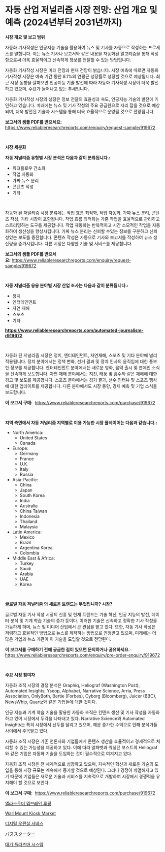 <p><h1>자동 산업 저널리즘 시장 전망: 산업 개요 및 예측 (2024년부터 2031년까지)</h1></p><p><strong>시장 개요 및 보고 범위</strong></p>
<p><p>자동화 기사작성은 인공지능 기술을 활용하여 뉴스 및 기사를 자동으로 작성하는 프로세스를 말합니다. 이는 뉴스 기사나 보고서와 같은 내용을 자동화된 알고리즘을 통해 작성함으로써 더욱 효율적이고 신속하게 정보를 전달할 수 있는 방법입니다.</p><p>자동화 기사작성 시장은 미래 전망과 현재 전망이 밝습니다. 시장 예측에 따르면 자동화 기사작성 시장은 예측 기간 동안 8.1%의 연평균 성장률로 성장할 것으로 예상됩니다. 최근 시장 동향을 살펴보면 인공지능 기술 발전에 따라 자동화 기사작성 시장이 더욱 발전하고 있으며, 수요가 늘어나고 있는 추세입니다.</p><p>자동화 기사작성 시장의 성장은 정보 전달의 효율성과 속도, 인공지능 기술의 발전에 기인하고 있습니다. 미래에는 뉴스 및 기사 작성의 주요 공급원으로 자리 잡을 것으로 예상되며, 더욱 발전된 기술과 시스템을 통해 더욱 효율적으로 운영될 것으로 전망됩니다.</p></p>
<p><strong>보고서의 샘플 PDF를 받으세요:</strong> <a href="https://www.reliableresearchreports.com/enquiry/request-sample/919672">https://www.reliableresearchreports.com/enquiry/request-sample/919672</a></p>
<p>&nbsp;</p>
<p><strong>시장 세분화</strong></p>
<p><strong>자동 저널리즘 유형별 시장 분석은 다음과 같이 분류됩니다.:</strong></p>
<p><ul><li>워크플로우 간소화</li><li>작업 자동화</li><li>가짜 뉴스 분리</li><li>콘텐츠 작성</li><li>기타</li></ul></p>
<p>&nbsp;</p>
<p><p>자동화 된 저널리즘 시장 분류에는 작업 흐름 최적화, 작업 자동화, 가짜 뉴스 분리, 콘텐츠 작성, 기타 시장이 포함됩니다. 작업 흐름 최적화는 기존 작업을 효율적으로 관리하고 스트리밍하는 도구를 제공합니다. 작업 자동화는 반복적이고 시간 소모적인 작업을 자동화하여 생산성을 향상시킵니다. 가짜 뉴스 분리는 신뢰할 수있는 정보를 구분하고 신뢰성있는 보도를 증진합니다. 콘텐츠 작성은 자동으로 기사와 보고서를 작성하여 뉴스 생산량을 증가시킵니다. 다른 시장은 다양한 기술 및 서비스를 제공합니다.</p></p>
<p><strong>보고서의 샘플 PDF를 받으세요:</strong>&nbsp;<a href="https://www.reliableresearchreports.com/enquiry/request-sample/919672">https://www.reliableresearchreports.com/enquiry/request-sample/919672</a></p>
<p>&nbsp;</p>
<p><strong> 자동 저널리즘 응용 분야별 시장 산업 조사는 다음과 같이 분류됩니다.:</strong></p>
<p><ul><li>정치</li><li>엔터테인먼트</li><li>자연 재해</li><li>스포츠</li><li>기타</li></ul></p>
<p><strong><a href="https://www.reliableresearchreports.com/automated-journalism-r919672">https://www.reliableresearchreports.com/automated-journalism-r919672</a></strong></p>
<p>&nbsp;</p>
<p><p>자동화 된 저널리즘 시장은 정치, 엔터테인먼트, 자연재해, 스포츠 및 기타 분야에 널리 적용됩니다. 정치 분야에서는 정책 변화, 선거 결과 및 정치 인사의 움직임에 대한 풍부한 정보를 제공합니다. 엔터테인먼트 분야에서는 새로운 영화, 음악 출시 및 연예인 소식을 신속하게 보도합니다. 자연 재해 분야에서는 지진, 태풍 및 홍수와 같은 재해에 대한 경고 및 보도를 제공합니다. 스포츠 분야에서는 경기 결과, 선수 인터뷰 및 스포츠 행사에 대한 업데이트를 제공합니다. 다른 분야에서도 시장 동향, 경제 예측 및 기업 소식을 보도합니다.</p></p>
<p><strong>이 보고서 구매:</strong>&nbsp; <a href="https://www.reliableresearchreports.com/purchase/919672">https://www.reliableresearchreports.com/purchase/919672</a></p>
<p>&nbsp;</p>
<p><strong>지역 측면에서 자동 저널리즘 지역별로 이용 가능한 시장 플레이어는 다음과 같습니다.:</strong></p>
<p><ul>
    <li>
        North America:
        <ul>
            <li>United States</li>
            <li>Canada</li>
        </ul>
    </li>
    <li>
        Europe:
        <ul>
            <li>Germany</li>
            <li>France</li>
            <li>U.K.</li>
            <li>Italy</li>
            <li>Russia</li>
        </ul>
    </li>
    <li>
        Asia-Pacific:
        <ul>
            <li>China</li>
            <li>Japan</li>
            <li>South Korea</li>
            <li>India</li>
            <li>Australia</li>
            <li>China Taiwan</li>
            <li>Indonesia</li>
            <li>Thailand</li>
            <li>Malaysia</li>
        </ul>
    </li>
    <li>
        Latin America:
        <ul>
            <li>Mexico</li>
            <li>Brazil</li>
            <li>Argentina Korea</li>
            <li>Colombia</li>
        </ul>
    </li>
    <li>
        Middle East & Africa:
        <ul>
            <li>Turkey</li>
            <li>Saudi</li>
            <li>Arabia</li>
            <li>UAE</li>
            <li>Korea</li>
        </ul>
    </li>
    </ul></p>
<p>&nbsp;</p>
<p><strong>글로벌 자동 저널리즘 의 새로운 트렌드는 무엇입니까? 시장?</strong></p>
<p><p>글로벌 자동 기사 작성 시장의 신흥 및 현재 트렌드는 기술 혁신, 인공 지능의 발전, 데이터 분석 및 기계 학습 기술의 증가 등이다. 이러한 기술은 신속하고 정확한 기사 작성을 가능하게 하며, 뉴스 및 미디어 산업에서 큰 관심을 받고 있다. 또한, 자동 기사 작성은 저렴하고 효율적인 방법으로 뉴스를 제작하는 방법으로 인정받고 있으며, 미래에는 더 많은 기업과 뉴스 기관이 이 기술을 도입할 것으로 전망된다.</p></p>
<p><strong>이 보고서를 구매하기 전에 궁금한 점이 있으면 문의하거나 공유하세요.</strong>- <a href="https://www.reliableresearchreports.com/enquiry/pre-order-enquiry/919672">https://www.reliableresearchreports.com/enquiry/pre-order-enquiry/919672</a></p>
<p>&nbsp;</p>
<p><strong>주요 시장 참여자</strong></p>
<p><p>자동화 조직 시장의 경쟁 분석은 Graphiq, Heliograf (Washington Post), Automated Insights, Yseop, Alphabet, Narrative Science, Arria, Press Association, OnlyBoth, Bertie (Forbes), Cyborg (Bloomberg), Juicer (BBC), NewsWhip, Quartz와 같은 기업들에 대한 것이다. </p><p>인공 지능과 기계 학습 기술을 활용한 자동화 조직은 컨텐츠 생산 및 기사 작성을 자동화하고 있어 시장에서 두각을 나타내고 있다. Narrative Science와 Automated Insights는 특히 시장에서 선두를 달리고 있으며, 해운 증가한 수익으로 인해 분석가들 사이에서 주목받고 있다. </p><p>자동화 조직 시장은 기존 언론사와 기업들에게 콘텐츠 생산을 효율적이고 경제적으로 처리할 수 있는 가능성을 제공하고 있다. 이에 따라 알파벳과 워싱턴 포스트의 Heliograf와 같은 기업은 자동화 기술을 도입하는 것이 필수적으로 여겨지고 있다. </p><p>자동화 조직 시장은 전 세계적으로 성장하고 있으며, 지속적인 혁신과 새로운 기술의 도입을 통해 시장 규모는 계속해서 증가할 것으로 예상된다. 그러나 경쟁이 치열해지고 있기 때문에 기업들은 새로운 기술과 서비스를 지속적으로 개발하여 시장에서 경쟁력을 유지해야 할 것으로 보인다.</p></p>
<p><strong>이 보고서 구매:</strong>&nbsp;&nbsp;<a href="https://www.reliableresearchreports.com/purchase/919672">https://www.reliableresearchreports.com/purchase/919672</a></p>
<p><p><a href="https://medium.com/@derrickmafrks96745/%EC%97%98%EB%9D%BC%EC%8A%A4%ED%86%A0%EB%A8%B8%EB%A6%AD-%EB%A7%89%EC%9E%AC-%EC%A7%80%EB%B6%95-%EC%8B%9C%EC%9E%A5-%EC%8B%9C%EC%9E%A5-%EC%A0%90%EC%9C%A0%EC%9C%A8-%EC%8B%9C%EC%9E%A5-%ED%8A%B8%EB%A0%8C%EB%93%9C-%EB%B0%8F-%EB%AF%B8%EB%9E%98-%EC%84%B1%EC%9E%A5-%ED%83%90%EC%83%89-b4935b3eac16">엘라스토머 멤브레인 루핑</a></p><p><a href="https://github.com/gdfhhhj/Market-Research-Report-List-4/blob/main/wall-mount-kiosk-market.md">Wall Mount Kiosk Market</a></p><p><a href="https://github.com/JackieFauhey9089475/Market-Research-Report-List-1/blob/main/798956720421.md">디지털 우편실 서비스</a></p><p><a href="https://github.com/oqoeusbvpadwjs08/Market-Research-Report-List-1/blob/main/209250222388.md">バススターター</a></p><p><a href="https://medium.com/@cierrahayes645/2024%EB%85%84%EB%B6%80%ED%84%B0-2031%EB%85%84%EA%B9%8C%EC%A7%80-%EB%8C%80%EA%B8%B0-%ED%94%8C%EB%9D%BC%EC%A6%88%EB%A7%88-%EC%8B%9C%EC%8A%A4%ED%85%9C-%EC%8B%9C%EC%9E%A5-%EC%A0%90%EC%9C%A0%EC%9C%A8-%EB%B3%80%ED%99%94%EC%99%80-%EC%8B%9C%EC%9E%A5-%EC%84%B1%EC%9E%A5-%ED%8A%B8%EB%A0%8C%EB%93%9C-9c3e1c1fc2a8">대기 플라즈마 시스템</a></p></p>
